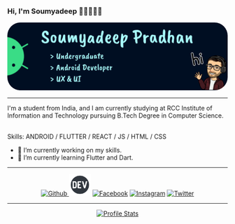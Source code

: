 ### Hi, I'm Soumyadeep 👋🏻👨🏻‍💻
<div><a href="https://www.linkedin.com/in/soumyadeeppradhan/"><img style="border-radius: 30px;" src="./imgs/header-img.png" alt='Banner'><a/></div>
  
---

<p>I'm a student from India, and I am currently studying at RCC Institute of Information and Technology pursuing B.Tech Degree in Computer Science.<p> <br>
Skills: ANDROID / FLUTTER / REACT / JS / HTML / CSS

- 🔭 I’m currently working on my skills. 
- 🌱 I’m currently learning Flutter and Dart. 

---

<div align="center"> <a href="https://github.com/soumyadeeppradhan/" target="_blank"> <img src='https://img.icons8.com/color/96/000000/github--v1.png' alt='Github' height='50'> </a>  <a href="https://dev.to/soumyadeeppradhan/" target="_blank"> <img src='./imgs/dev.png' alt='Dev.to' height='50'></a><!-- [<img src='https://cdn.jsdelivr.net/npm/simple-icons@3.0.1/icons/dev-dot-to.svg' alt='dev' height='40'>](https://dev.to/soumyadeeppradhan)  [<img src='https://cdn.jsdelivr.net/npm/simple-icons@3.0.1/icons/linkedin.svg' alt='linkedin' height='40'>](https://www.linkedin.com/in/soumyadeeppradhan/) -->  <a href="https://www.facebook.com/pradhansoumyadeep/" target="_blank"> <img src='https://img.icons8.com/color/96/000000/facebook-circled--v2.png' alt='Facebook' height='50'></a> <a href="https://www.instagram.com/heysoumyadeep/" target="_blank"><img src='https://img.icons8.com/color/96/000000/instagram-new--v1.png' alt='Instagram' height='50'></a> <a href="https://twitter.com/heysoumyadeep/" target="_blank"><img src='https://img.icons8.com/color/48/000000/twitter-circled--v2.png' alt='Twitter' height='50'></a>  <!--<a href="https://soumyadeeppradhan.github.io/"><img src='https://cdn.jsdelivr.net/npm/simple-icons@3.0.1/icons/icloud.svg' alt='Website' height='50'></a>--> </div>

---

<div align="center"> <a href="https://github.com/soumyadeeppradhan/"> <img src='https://github-readme-stats.vercel.app/api/top-langs/?username=soumyadeeppradhan' alt='Profile Stats'> <a/>

<!--
![GitHub stats](https://github-readme-stats.vercel.app/api?username=soumyadeeppradhan&show_icons=true)  -->
<!--
![GitHub Activity Graph](https://activity-graph.herokuapp.com/graph?username=soumyadeeppradhan)  -->
<!--
![Profile views](https://gpvc.arturio.dev/soumyadeeppradhan) -->
